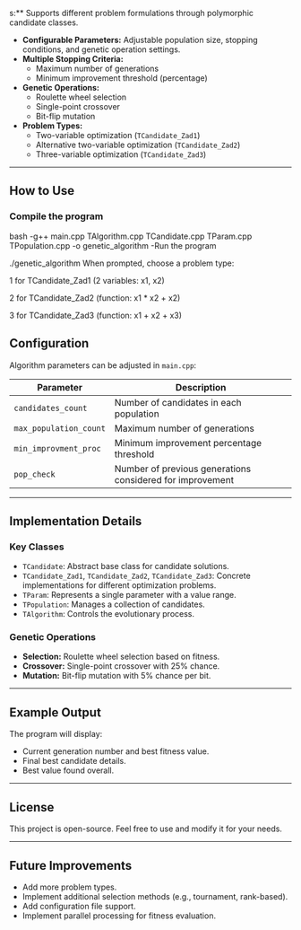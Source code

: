 s:** Supports different problem formulations through polymorphic candidate classes.
- **Configurable Parameters:** Adjustable population size, stopping conditions, and genetic operation settings.
- **Multiple Stopping Criteria:**
  - Maximum number of generations
  - Minimum improvement threshold (percentage)
- **Genetic Operations:**
  - Roulette wheel selection
  - Single-point crossover
  - Bit-flip mutation
- **Problem Types:**
  - Two-variable optimization (`TCandidate_Zad1`)
  - Alternative two-variable optimization (`TCandidate_Zad2`)
  - Three-variable optimization (`TCandidate_Zad3`)

---

## How to Use

### Compile the program

bash
-g++ main.cpp TAlgorithm.cpp TCandidate.cpp TParam.cpp TPopulation.cpp -o genetic_algorithm
-Run the program

./genetic_algorithm
When prompted, choose a problem type:

1 for TCandidate_Zad1 (2 variables: x1, x2)

2 for TCandidate_Zad2 (function: x1 * x2 + x2)

3 for TCandidate_Zad3 (function: x1 + x2 + x3)

## Configuration

Algorithm parameters can be adjusted in `main.cpp`:

| Parameter             | Description                                  |
|-----------------------|----------------------------------------------|
| `candidates_count`    | Number of candidates in each population      |
| `max_population_count`| Maximum number of generations                 |
| `min_improvment_proc` | Minimum improvement percentage threshold     |
| `pop_check`           | Number of previous generations considered for improvement |

---

## Implementation Details

### Key Classes

- `TCandidate`: Abstract base class for candidate solutions.
- `TCandidate_Zad1`, `TCandidate_Zad2`, `TCandidate_Zad3`: Concrete implementations for different optimization problems.
- `TParam`: Represents a single parameter with a value range.
- `TPopulation`: Manages a collection of candidates.
- `TAlgorithm`: Controls the evolutionary process.

### Genetic Operations

- **Selection:** Roulette wheel selection based on fitness.
- **Crossover:** Single-point crossover with 25% chance.
- **Mutation:** Bit-flip mutation with 5% chance per bit.

---

## Example Output

The program will display:

- Current generation number and best fitness value.
- Final best candidate details.
- Best value found overall.

---

## License

This project is open-source. Feel free to use and modify it for your needs.

---

## Future Improvements

- Add more problem types.
- Implement additional selection methods (e.g., tournament, rank-based).
- Add configuration file support.
- Implement parallel processing for fitness evaluation.
